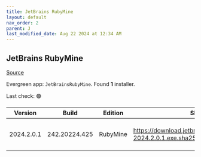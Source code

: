 ```yaml
---
title: JetBrains RubyMine
layout: default
nav_order: 2
parent: J
last_modified_date: Aug 22 2024 at 12:34 AM
---
```


## JetBrains RubyMine

[Source](https://www.jetbrains.com/rubymine)

Evergreen app: `JetBrainsRubyMine`. Found **1** installer.

Last check: 🟢

| Version    | Build         | Edition  | Sha256                                                             | Date      | Size      | Type | URI                                                                                                                        |
| ---------- | ------------- | -------- | ------------------------------------------------------------------ | --------- | --------- | ---- | -------------------------------------------------------------------------------------------------------------------------- |
| 2024.2.0.1 | 242.20224.425 | RubyMine | https://download.jetbrains.com/ruby/RubyMine-2024.2.0.1.exe.sha256 | 19/8/2024 | 788781448 | exe  | [https://download.jetbrains.com/ruby/RubyMine-2024.2.0.1.exe](https://download.jetbrains.com/ruby/RubyMine-2024.2.0.1.exe) |

